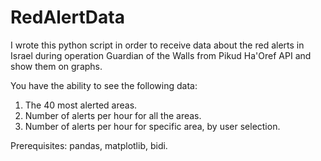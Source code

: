 # RedAlertData

I wrote this python script in order to receive data about the red alerts in Israel during operation Guardian of the Walls from Pikud Ha'Oref API and show them on graphs.

You have the ability to see the following data:

1. The 40 most alerted areas.
2. Number of alerts per hour for all the areas.
3. Number of alerts per hour for specific area, by user selection.

Prerequisites: pandas, matplotlib, bidi.
